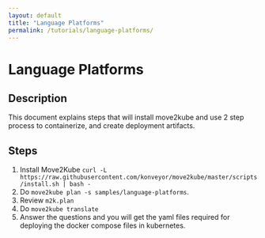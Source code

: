 ```yaml
---
layout: default
title: "Language Platforms"
permalink: /tutorials/language-platforms/
---
```


# Language Platforms

## Description

This document explains steps that will install move2kube and use 2 step process to containerize, and create deployment artifacts.

## Steps

1. Install Move2Kube `curl -L https://raw.githubusercontent.com/konveyor/move2kube/master/scripts/install.sh | bash -`
1. Do `move2kube plan -s samples/language-platforms`.
1. Review `m2k.plan`
1. Do `move2kube translate`
1. Answer the questions and you will get the yaml files required for deploying the docker compose files in kubernetes.
